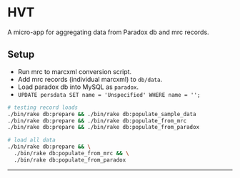 # HVT

A micro-app for aggregating data from Paradox db and mrc records.

## Setup

- Run mrc to marcxml conversion script.
- Add mrc records (individual marcxml) to `db/data`.
- Load paradox db into MySQL as `paradox`.
- `UPDATE persdata SET name = 'Unspecified' WHERE name = '';`

```bash
# testing record loads
./bin/rake db:prepare && ./bin/rake db:populate_sample_data
./bin/rake db:prepare && ./bin/rake db:populate_from_mrc
./bin/rake db:prepare && ./bin/rake db:populate_from_paradox

# load all data
./bin/rake db:prepare && \
  ./bin/rake db:populate_from_mrc && \
  ./bin/rake db:populate_from_paradox
```

---